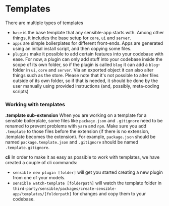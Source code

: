 # Templates

There are multiple types of templates

* `base` is the base template that any sensible-app starts with. Among other things, it includes the base setup for `core`, `ui` and `server`.
* `apps` are simple boilerplates for different front-ends. Apps are generated using an initial install script, and then copying some files.
* `plugins` make it possible to add certain features into your codebase with ease. For now, a plugin can only add stuff into your codebase inside the scope of its own folder, so if the plugin is called `blog` it can add a `blog`-folder in `ui`, `core` and `server`. Via an exported object it can also alter things such as the store. Please note that it's not possible to alter files outside of its own folder, so if that is needed, it should be done by the user manually using provided instructions (and, possibly, meta-coding scripts)

### Working with templates

**.template sub-extension**
When you are working on a template for a sensible boilerplate, some files like `package.json` and `.gitignore` need to be renamed to prevent problems with `yarn` and `npm`. Make sure you add `.template` to those files before the extension (if there is no extension, .template becomes the extension). For example, `package.json` should be named `package.template.json` and `.gitignore` should be named `.template.gitignore`.

**cli**
In order to make it as easy as possible to work with templates, we have created a couple of cli commands:

* `sensible new plugin [folder]` will get you started creating a new plugin from one of your models.
* `sensible watch-template [folderpath]` will watch the template folder in `third-party/sensible/packages/create-sensible-app/templates/[folderpath]` for changes and copy them to your codebase.

